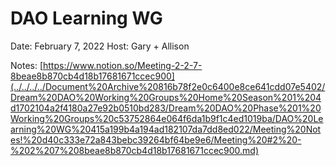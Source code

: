 # DAO Learning WG

Date: February 7, 2022
Host: Gary + Allison

Notes: [https://www.notion.so/Meeting-2-2-7-8beae8b870cb4d18b17681671ccec900](../../../../Document%20Archive%20816b78f2e0c6400e8ce641cdd07e5402/Dream%20DAO%20Working%20Groups%20Home%20Season%201%204d1702104a2f4180a27e92b0510bd283/Dream%20DAO%20Phase%201%20Working%20Groups%20c53752864e064f6da1b9f1c4ed1019ba/DAO%20Learning%20WG%20415a199b4a194ad182107da7dd8ed022/Meeting%20Notes!%20d40c333e72a843bebc39264bf64be9e6/Meeting%20#2%20-%202%207%208beae8b870cb4d18b17681671ccec900.md)
